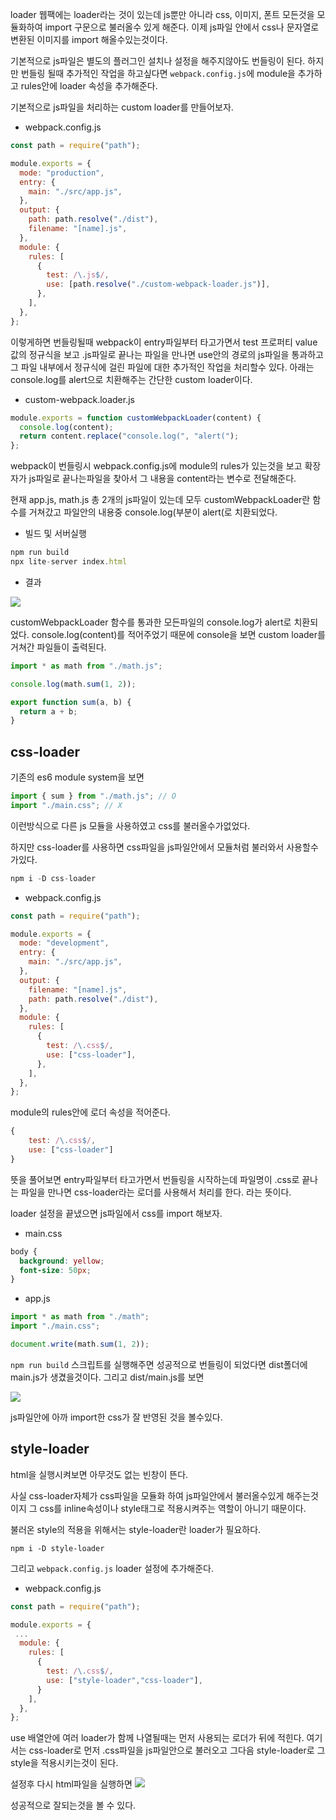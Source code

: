loader
웹팩에는 loader라는 것이 있는데 js뿐만 아니라 css, 이미지, 폰트 모든것을 모듈화하여 import 구문으로 불러올수 있게 해준다.
이제 js파일 안에서 css나 문자열로 변환된 이미지를 import 해올수있는것이다.

기본적으로 js파일은 별도의 플러그인 설치나 설정을 해주지않아도 번들링이 된다.
하지만 번들링 될때 추가적인 작업을 하고싶다면 `webpack.config.js`에
module을 추가하고 rules안에 loader 속성을 추가해준다.

기본적으로 js파일을 처리하는 custom loader를 만들어보자.

- webpack.config.js

```javascript
const path = require("path");

module.exports = {
  mode: "production",
  entry: {
    main: "./src/app.js",
  },
  output: {
    path: path.resolve("./dist"),
    filename: "[name].js",
  },
  module: {
    rules: [
      {
        test: /\.js$/,
        use: [path.resolve("./custom-webpack-loader.js")],
      },
    ],
  },
};
```

이렇게하면 번들링될때 webpack이 entry파일부터 타고가면서 test 프로퍼티 value값의 정규식을 보고 .js파일로 끝나는 파일을 만나면 use안의 경로의 js파일을 통과하고 그 파일 내부에서 정규식에 걸린 파일에 대한 추가적인 작업을 처리할수 있다.
아래는 console.log를 alert으로 치환해주는 간단한 custom loader이다.

- custom-webpack.loader.js

```javascript
module.exports = function customWebpackLoader(content) {
  console.log(content);
  return content.replace("console.log(", "alert(");
};
```

webpack이 번들링시 webpack.config.js에 module의 rules가 있는것을 보고
확장자가 js파일로 끝나는파일을 찾아서 그 내용을 content라는 변수로 전달해준다.

현재 app.js, math.js 총 2개의 js파일이 있는데 모두 customWebpackLoader란 함수를 거쳐갔고 파일안의 내용중 console.log(부분이 alert(로 치환되었다.

- 빌드 및 서버실행

```javascript
npm run build
npx lite-server index.html
```

- 결과

![](https://images.velog.io/images/sds11609/post/d76539b0-e9a6-44c1-879a-688be4c03c08/1.png)

customWebpackLoader 함수를 통과한 모든파일의 console.log가 alert로 치환되었다.
console.log(content)를 적어주었기 때문에 console을 보면 custom loader를 거쳐간 파일들이 출력된다.

```javascript
import * as math from "./math.js";

console.log(math.sum(1, 2));

export function sum(a, b) {
  return a + b;
}
```

## css-loader

기존의 es6 module system을 보면

```javascript
import { sum } from "./math.js"; // O
import "./main.css"; // X
```

이런방식으로 다른 js 모듈을 사용하였고 css를 불러올수가없었다.

하지만 css-loader를 사용하면 css파일을 js파일안에서 모듈처럼 불러와서 사용할수가있다.

```javascript
npm i -D css-loader
```

- webpack.config.js

```javascript
const path = require("path");

module.exports = {
  mode: "development",
  entry: {
    main: "./src/app.js",
  },
  output: {
    filename: "[name].js",
    path: path.resolve("./dist"),
  },
  module: {
    rules: [
      {
        test: /\.css$/,
        use: ["css-loader"],
      },
    ],
  },
};
```

module의 rules안에 로더 속성을 적어준다.

```javascript
{
    test: /\.css$/,
    use: ["css-loader"]
}
```

뜻을 풀어보면
entry파일부터 타고가면서 번들링을 시작하는데 파일명이 .css로 끝나는 파일을 만나면 css-loader라는 로더를 사용해서 처리를 한다. 라는 뜻이다.

loader 설정을 끝냈으면 js파일에서 css를 import 해보자.

- main.css

```css
body {
  background: yellow;
  font-size: 50px;
}
```

- app.js

```javascript
import * as math from "./math";
import "./main.css";

document.write(math.sum(1, 2));
```

`npm run build` 스크립트를 실행해주면
성공적으로 번들링이 되었다면 dist폴더에 main.js가 생겼을것이다.
그리고 dist/main.js를 보면

![](https://images.velog.io/images/sds11609/post/82606c3d-065f-4855-8bd4-047c57aef8c0/1.png)

js파일안에 아까 import한 css가 잘 반영된 것을 볼수있다.

## style-loader

html을 실행시켜보면 아무것도 없는 빈창이 뜬다.

사실 css-loader자체가 css파일을 모듈화 하여 js파일안에서 불러올수있게 해주는것이지 그 css를 inline속성이나 style태그로 적용시켜주는 역할이 아니기 때문이다.

불러온 style의 적용을 위해서는 style-loader란 loader가 필요하다.

`npm i -D style-loader`

그리고 `webpack.config.js` loader 설정에 추가해준다.

- webpack.config.js

```javascript
const path = require("path");

module.exports = {
 ...
  module: {
    rules: [
      {
        test: /\.css$/,
        use: ["style-loader","css-loader"],
      }
    ],
  },
};
```

use 배열안에 여러 loader가 함께 나열될때는 먼저 사용되는 로더가 뒤에 적힌다.
여기서는 css-loader로 먼저 .css파일을 js파일안으로 불러오고 그다음 style-loader로 그 style을 적용시키는것이 된다.

설정후 다시 html파일을 실행하면
![](https://images.velog.io/images/sds11609/post/7c5cc0af-a464-49e8-8f03-dcd80868a9c0/2.png)

성공적으로 잘되는것을 볼 수 있다.
